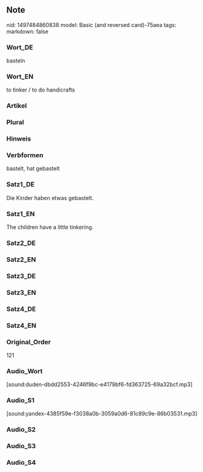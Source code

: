 ## Note
nid: 1497484860838
model: Basic (and reversed card)-75aea
tags: 
markdown: false

### Wort_DE
basteln

### Wort_EN
to tinker / to do handicrafts

### Artikel


### Plural


### Hinweis


### Verbformen
bastelt, hat gebastelt

### Satz1_DE
Die Kinder haben etwas gebastelt.

### Satz1_EN
The children have a little tinkering.

### Satz2_DE


### Satz2_EN


### Satz3_DE


### Satz3_EN


### Satz4_DE


### Satz4_EN


### Original_Order
121

### Audio_Wort
[sound:duden-dbdd2553-4246f9bc-e4179bf6-fd363725-69a32bcf.mp3]

### Audio_S1
[sound:yandex-4385f59e-f3038a0b-3059a0d6-81c89c9e-86b03531.mp3]

### Audio_S2


### Audio_S3


### Audio_S4


